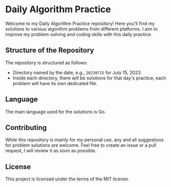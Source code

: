 # Daily Algorithm Practice

Welcome to my Daily Algorithm Practice repository! Here you'll find my solutions to various algorithm problems from different platforms. I aim to improve my problem-solving and coding skills with this daily practice.

## Structure of the Repository

The repository is structured as follows:

- Directory named by the date, e.g., `20230715` for July 15, 2023.
- Inside each directory, there will be solutions for that day's practice, each problem will have its own dedicated file.

## Language

The main language used for the solutions is Go.

## Contributing

While this repository is mainly for my personal use, any and all suggestions for problem solutions are welcome. Feel free to create an issue or a pull request, I will review it as soon as possible.

## License

This project is licensed under the terms of the MIT license.